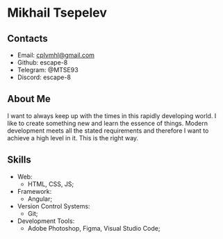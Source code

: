 # Mikhail Tsepelev

## Contacts
* Email: cplvmhl@gmail.com
* Github: escape-8
* Telegram: @MTSE93
* Discord: escape-8

## About Me
I want to always keep up with the times in this rapidly developing world. I like to create something new and learn the essence of things. Modern development meets all the stated requirements and therefore I want to achieve a high level in it. This is the right way.

## Skills
* Web:
    - HTML, CSS, JS;
* Framework:
    - Angular;
* Version Control Systems:
    - Git;
* Development Tools:
    - Adobe Photoshop, Figma, Visual Studio Code;
